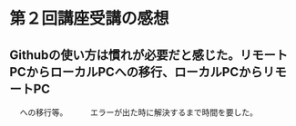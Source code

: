 # 第２回講座受講の感想

## Githubの使い方は慣れが必要だと感じた。リモートPCからローカルPCへの移行、ローカルPCからリモートPC
　 への移行等。
　 
　 エラーが出た時に解決するまで時間を要した。
